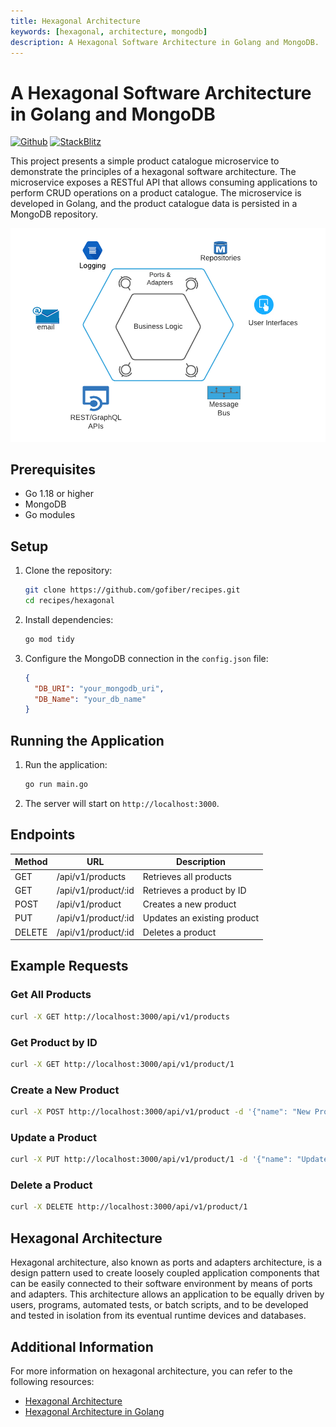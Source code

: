 ```yaml
---
title: Hexagonal Architecture
keywords: [hexagonal, architecture, mongodb]
description: A Hexagonal Software Architecture in Golang and MongoDB.
---
```


# A Hexagonal Software Architecture in Golang and MongoDB

[![Github](https://img.shields.io/static/v1?label=&message=Github&color=2ea44f&style=for-the-badge&logo=github)](https://github.com/gofiber/recipes/tree/master/hexagonal) [![StackBlitz](https://img.shields.io/static/v1?label=&message=StackBlitz&color=2ea44f&style=for-the-badge&logo=StackBlitz)](https://stackblitz.com/github/gofiber/recipes/tree/master/hexagonal)

This project presents a simple product catalogue microservice to demonstrate the principles of a hexagonal software architecture. The microservice exposes a RESTful API that allows consuming applications to perform CRUD operations on a product catalogue. The microservice is developed in Golang, and the product catalogue data is persisted in a MongoDB repository.

![Hexagonal Architecture](Hexagonal-Arch.png)

## Prerequisites

- Go 1.18 or higher
- MongoDB
- Go modules

## Setup

1. Clone the repository:
    ```sh
    git clone https://github.com/gofiber/recipes.git
    cd recipes/hexagonal
    ```

2. Install dependencies:
    ```sh
    go mod tidy
    ```

3. Configure the MongoDB connection in the `config.json` file:
    ```json
    {
      "DB_URI": "your_mongodb_uri",
      "DB_Name": "your_db_name"
    }
    ```

## Running the Application

1. Run the application:
    ```sh
    go run main.go
    ```

2. The server will start on `http://localhost:3000`.

## Endpoints

| Method | URL              | Description                      |
| ------ | ---------------- | -------------------------------- |
| GET    | /api/v1/products | Retrieves all products           |
| GET    | /api/v1/product/:id | Retrieves a product by ID       |
| POST   | /api/v1/product  | Creates a new product            |
| PUT    | /api/v1/product/:id | Updates an existing product     |
| DELETE | /api/v1/product/:id | Deletes a product               |

## Example Requests

### Get All Products
```sh
curl -X GET http://localhost:3000/api/v1/products
```

### Get Product by ID
```sh
curl -X GET http://localhost:3000/api/v1/product/1
```

### Create a New Product
```sh
curl -X POST http://localhost:3000/api/v1/product -d '{"name": "New Product", "price": 100}' -H "Content-Type: application/json"
```

### Update a Product
```sh
curl -X PUT http://localhost:3000/api/v1/product/1 -d '{"name": "Updated Product", "price": 150}' -H "Content-Type: application/json"
```

### Delete a Product
```sh
curl -X DELETE http://localhost:3000/api/v1/product/1
```

## Hexagonal Architecture

Hexagonal architecture, also known as ports and adapters architecture, is a design pattern used to create loosely coupled application components that can be easily connected to their software environment by means of ports and adapters. This architecture allows an application to be equally driven by users, programs, automated tests, or batch scripts, and to be developed and tested in isolation from its eventual runtime devices and databases.

## Additional Information

For more information on hexagonal architecture, you can refer to the following resources:
- [Hexagonal Architecture](https://alistair.cockburn.us/hexagonal-architecture/)
- [Hexagonal Architecture in Golang](https://medium.com/@matryer/hexagonal-architecture-in-go-2b5e0df2d8f8)
